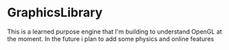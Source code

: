 # GraphicsLibrary

This is a learned purpose engine that I'm building to understand OpenGL at the moment. In the future i plan to add some physics and online features